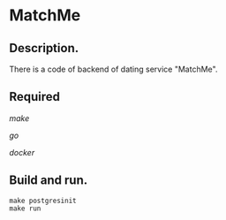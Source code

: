 # MatchMe

## Description.

There is a code of backend of dating service "MatchMe".

## Required
*make*

*go*

*docker*
## Build and run.

```
make postgresinit
make run
```